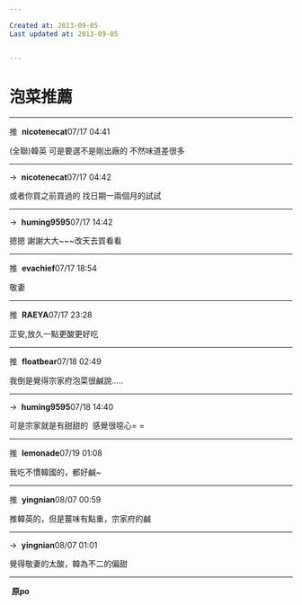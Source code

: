 ```yaml
---

Created at: 2013-09-05
Last updated at: 2013-09-05


---
```


# 泡菜推薦


* * *

推  **nicotenecat**07/17 04:41

(全聯)韓英 可是要選不是剛出廠的 不然味道差很多

* * *

→  **nicotenecat**07/17 04:42

或者你買之前買過的 找日期一兩個月的試試

* * *

→  **huming9595**07/17 14:42

摁摁 謝謝大大~~~改天去買看看

* * *

推  **evachief**07/17 18:54

敬妻

* * *

推  **RAEYA**07/17 23:28

正安,放久一點更酸更好吃

* * *

推  **floatbear**07/18 02:49

我倒是覺得宗家府泡菜很鹹說.....

* * *

→  **huming9595**07/18 14:40

可是宗家就是有甜甜的  感覺很噁心= =

* * *

推  **lemonade**07/19 01:08

我吃不慣韓國的，都好鹹~

* * *

推  **yingnian**08/07 00:59

推韓英的，但是薑味有點重，宗家府的鹹

* * *

→  **yingnian**08/07 01:01

覺得敬妻的太酸，韓為不二的偏甜

* * *

 **原po**

